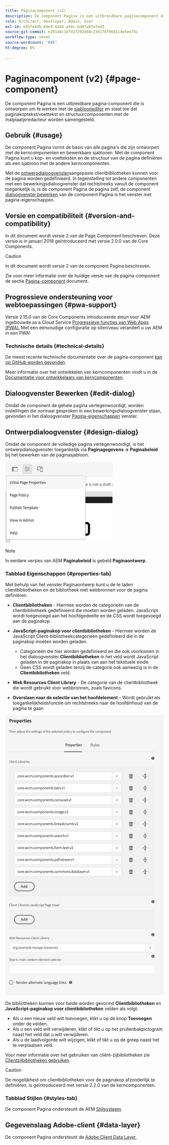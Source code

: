 ```yaml
---
title: Paginacomponent (v2)
description: De component Pagina is een uitbreidbare paginacomponent die wordt ontworpen om met de malplaatjeredacteur te werken en paginakopbal/footer en structuurcomponenten toe te laten om met de malplaatjedacteur worden samengesteld.
role: Architect, Developer, Admin, User
exl-id: e85fe4db-6de4-4a84-a54c-bd07a67efed3
source-git-commit: e291d4c1bfd37292d68c236178f9681c4e5ee741
workflow-type: tm+mt
source-wordcount: '645'
ht-degree: 0%

---
```


# Paginacomponent (v2) {#page-component}

De component Pagina is een uitbreidbare pagina-component die is ontworpen om te werken met de [sjablooneditor](https://experienceleague.adobe.com/docs/experience-manager-cloud-service/sites/authoring/features/templates.html) en staat toe dat paginakoptekst/voettekst en structuurcomponenten met de malplaatjeredacteur worden samengesteld.

## Gebruik {#usage}

De component Pagina vormt de basis van alle pagina&#39;s die zijn ontworpen met de kerncomponenten en bewerkbare sjablonen. Met de component Pagina kunt u kop- en voetteksten en de structuur van de pagina definiëren als een sjabloon met de andere kerncomponenten.

Met de [ontwerpdialoogvenster](#design-dialog)aangepaste clientbibliotheken kunnen voor de pagina worden gedefinieerd. In tegenstelling tot andere componenten met een bewerkingsdialoogvenster dat rechtstreeks vanuit de component toegankelijk is, is de component Pagina de pagina zelf, de component [dialoogvenster bewerken](#edit-dialog) van de component Pagina is het venster met pagina-eigenschappen.

## Versie en compatibiliteit {#version-and-compatibility}

In dit document wordt versie 2 van de Page Component beschreven. Deze versie is in januari 2018 geïntroduceerd met versie 2.0.0 van de Core Components.

>[!CAUTION]
>
>In dit document wordt versie 2 van de component Pagina beschreven.
>
>Zie voor meer informatie over de huidige versie van de pagina-component de sectie [Pagina-component](/help/components/page.md) document.

## Progressieve ondersteuning voor webtoepassingen {#pwa-support}

Versie 2.15.0 van de Core Components introduceerde steun voor AEM ingebouwde as a Cloud Service [Progressieve functies van Web Apps (PWA).](https://experienceleague.adobe.com/docs/experience-manager-cloud-service/sites/authoring/features/enable-pwa.html) Met een eenvoudige configuratie op siteniveau verandert u uw AEM in een PWA!

### Technische details {#technical-details}

De meest recente technische documentatie over de pagina-component [kan op GitHub worden gevonden](https://adobe.com/go/aem_cmp_tech_page_v2).

Meer informatie over het ontwikkelen van kerncomponenten vindt u in de [Documentatie voor ontwikkelaars van kerncomponenten](/help/developing/overview.md).

## Dialoogvenster Bewerken {#edit-dialog}

Omdat de component de gehele pagina vertegenwoordigt, worden instellingen die normaal gesproken in een bewerkingsdialoogvenster staan, gevonden in het dialoogvenster [Pagina-eigenschappen](https://experienceleague.adobe.com/docs/experience-manager-cloud-service/sites/authoring/fundamentals/page-properties.html) venster.

## Ontwerpdialoogvenster {#design-dialog}

Omdat de component de volledige pagina vertegenwoordigt, is het ontwerpdialoogvenster toegankelijk via **Paginagegevens -> Paginabeleid** bij het bewerken van de paginasjabloon.

![Paginabeleid](/help/assets/page-policy.png)

>[!NOTE]
>
>In eerdere versies van AEM **Paginabeleid** is gebeld **Paginaontwerp**.

### Tabblad Eigenschappen {#properties-tab}

Met behulp van het venster Paginaontwerp kunt u de te laden clientbibliotheken en de bibliotheek met webbronnen voor de pagina definiëren.

* **Clientbibliotheken** - Hiermee worden de categorieën van de clientbibliotheek gedefinieerd die moeten worden geladen. JavaScript wordt toegevoegd aan het hoofdgedeelte en de CSS wordt toegevoegd aan de paginakop.
* **JavaScript-paginakop voor clientbibliotheken** - Hiermee worden de JavaScript Client-bibliotheekcategorieën gedefinieerd die in de paginakop moeten worden geladen.
   * Categorieën die hier worden gedefinieerd en die ook voorkomen in het dialoogvenster **Clientbibliotheken** in het veld wordt JavaScript geladen in de paginakop in plaats van aan het tekstuele einde.
   * Geen CSS wordt geladen tenzij de categorie ook aanwezig is in de **Clientbibliotheken** veld.

* **Web Resources Client Library** - De categorie van de clientbibliotheek die wordt gebruikt voor webbronnen, zoals favicons.

* **Overslaan naar de selectie van het hoofdelement** - Wordt gebruikt als toegankelijkheidsfunctie om rechtstreeks naar de hoofdinhoud van de pagina te gaan

![Dialoogvenster Pagina-componentontwerp](/help/assets/page-design.png)

De bibliotheken kunnen voor beide worden gevormd **Clientbibliotheken** en **JavaScript-paginakop voor clientbibliotheken** velden als volgt:

* Als u een nieuw veld wilt toevoegen, klikt u op de knop **Toevoegen** onder de velden.
* Als u een veld wilt verwijderen, klikt of tikt u op het prullenbakpictogram naast het veld dat u wilt verwijderen.
* Als u de laadvolgorde wilt wijzigen, klikt of tikt u op de greep naast het te verplaatsen veld.

Voor meer informatie over het gebruiken van cliënt-zijbibliotheken zie [Clientzijbibliotheken gebruiken](https://helpx.adobe.com/experience-manager/6-5/sites/developing/using/clientlibs.html).

>[!CAUTION]
>
>De mogelijkheid om clientbibliotheken voor de paginakop afzonderlijk te definiëren, is geïntroduceerd met versie 2.2.0 van de kerncomponenten.

### Tabblad Stijlen {#styles-tab}

De component Pagina ondersteunt de AEM [Stijlsysteem](/help/get-started/authoring.md#component-styling).

## Gegevenslaag Adobe-client {#data-layer}

De component Pagina ondersteunt de [Adobe Client Data Layer.](/help/developing/data-layer/overview.md)
